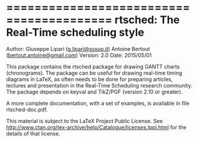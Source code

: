 =========================================
 rtsched: The Real-Time scheduling style
=========================================

Author: Giuseppe Lipari (g.lipari@sssup.it)
	Antoine Bertout (bertout.antoine@gmail.com)
Version: 2.0
Date:    2015/05/01

This package contains the rtsched package for drawing GANTT charts
(chronograms). The package can be useful for drawing real-time timing
diagrams in LaTeX, as often needs to be done for preparing articles,
lectures and presentation in the Real-Time Scheduling research
community. The package depends on keyval and TikZ/PGF (version 2.10 or greater).

A more complete documentation, with a set of examples, is available in
file rtsched-doc.pdf.

This material is subject to the LaTeX Project Public License. See
http://www.ctan.org/tex-archive/help/Catalogue/licenses.lppl.html for
the details of that license.

